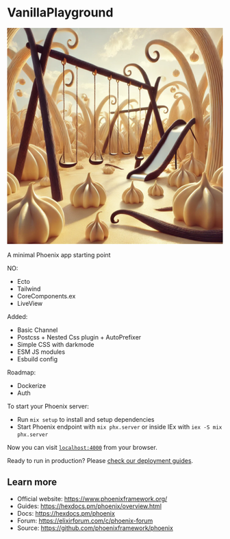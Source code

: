 # VanillaPlayground

![vanilla playground](./priv/static/images/vanilla.webp)

A minimal Phoenix app starting point

NO:

- Ecto
- Tailwind
- CoreComponents.ex
- LiveView

Added:

- Basic Channel
- Postcss + Nested Css plugin + AutoPrefixer
- Simple CSS with darkmode
- ESM JS modules
- Esbuild config

Roadmap:

- Dockerize
- Auth

To start your Phoenix server:

- Run `mix setup` to install and setup dependencies
- Start Phoenix endpoint with `mix phx.server` or inside IEx with `iex -S mix phx.server`

Now you can visit [`localhost:4000`](http://localhost:4000) from your browser.

Ready to run in production? Please [check our deployment guides](https://hexdocs.pm/phoenix/deployment.html).

## Learn more

- Official website: https://www.phoenixframework.org/
- Guides: https://hexdocs.pm/phoenix/overview.html
- Docs: https://hexdocs.pm/phoenix
- Forum: https://elixirforum.com/c/phoenix-forum
- Source: https://github.com/phoenixframework/phoenix
